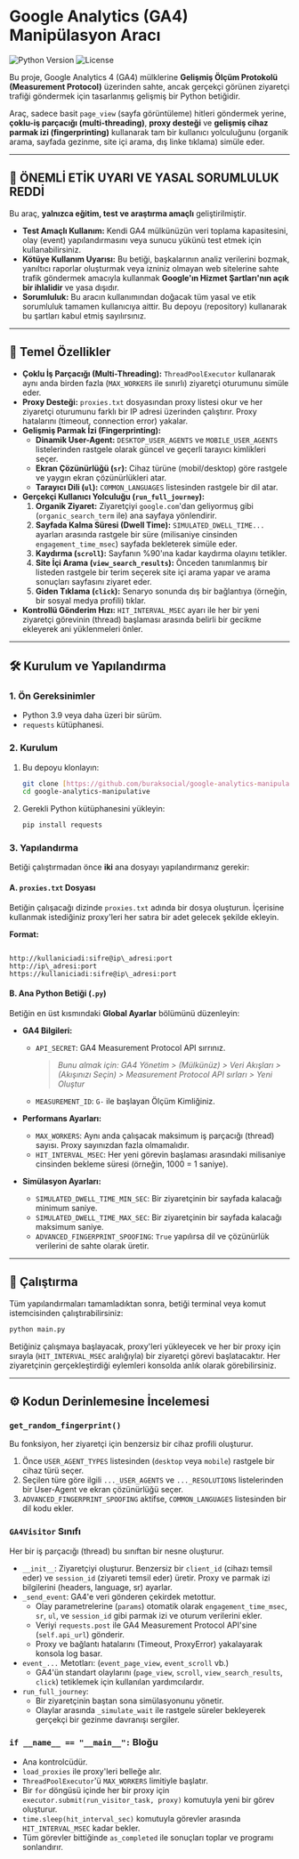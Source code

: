 # Google Analytics (GA4) Manipülasyon Aracı

![Python Version](https://img.shields.io/badge/Python-3.9%2B-blue)
![License](https://img.shields.io/badge/License-MIT-green)

Bu proje, Google Analytics 4 (GA4) mülklerine **Gelişmiş Ölçüm Protokolü (Measurement Protocol)** üzerinden sahte, ancak gerçekçi görünen ziyaretçi trafiği göndermek için tasarlanmış gelişmiş bir Python betiğidir.

Araç, sadece basit `page_view` (sayfa görüntüleme) hitleri göndermek yerine, **çoklu-iş parçacığı (multi-threading)**, **proxy desteği** ve **gelişmiş cihaz parmak izi (fingerprinting)** kullanarak tam bir kullanıcı yolculuğunu (organik arama, sayfada gezinme, site içi arama, dış linke tıklama) simüle eder.

---

## 🚨 ÖNEMLİ ETİK UYARI VE YASAL SORUMLULUK REDDİ

Bu araç, **yalnızca eğitim, test ve araştırma amaçlı** geliştirilmiştir.

* **Test Amaçlı Kullanım:** Kendi GA4 mülkünüzün veri toplama kapasitesini, olay (event) yapılandırmasını veya sunucu yükünü test etmek için kullanabilirsiniz.
* **Kötüye Kullanım Uyarısı:** Bu betiği, başkalarının analiz verilerini bozmak, yanıltıcı raporlar oluşturmak veya izniniz olmayan web sitelerine sahte trafik göndermek amacıyla kullanmak **Google'ın Hizmet Şartları'nın açık bir ihlalidir** ve yasa dışıdır.
* **Sorumluluk:** Bu aracın kullanımından doğacak tüm yasal ve etik sorumluluk tamamen kullanıcıya aittir. Bu depoyu (repository) kullanarak bu şartları kabul etmiş sayılırsınız.

---

## 🌟 Temel Özellikler

* **Çoklu İş Parçacığı (Multi-Threading):** `ThreadPoolExecutor` kullanarak aynı anda birden fazla (`MAX_WORKERS` ile sınırlı) ziyaretçi oturumunu simüle eder.
* **Proxy Desteği:** `proxies.txt` dosyasından proxy listesi okur ve her ziyaretçi oturumunu farklı bir IP adresi üzerinden çalıştırır. Proxy hatalarını (timeout, connection error) yakalar.
* **Gelişmiş Parmak İzi (Fingerprinting):**
    * **Dinamik User-Agent:** `DESKTOP_USER_AGENTS` ve `MOBILE_USER_AGENTS` listelerinden rastgele olarak güncel ve geçerli tarayıcı kimlikleri seçer.
    * **Ekran Çözünürlüğü (`sr`):** Cihaz türüne (mobil/desktop) göre rastgele ve yaygın ekran çözünürlükleri atar.
    * **Tarayıcı Dili (`ul`):** `COMMON_LANGUAGES` listesinden rastgele bir dil atar.
* **Gerçekçi Kullanıcı Yolculuğu (`run_full_journey`):**
    1.  **Organik Ziyaret:** Ziyaretçiyi `google.com`'dan geliyormuş gibi (`organic_search_term` ile) ana sayfaya yönlendirir.
    2.  **Sayfada Kalma Süresi (Dwell Time):** `SIMULATED_DWELL_TIME...` ayarları arasında rastgele bir süre (milisaniye cinsinden `engagement_time_msec`) sayfada bekleterek simüle eder.
    3.  **Kaydırma (`scroll`):** Sayfanın %90'ına kadar kaydırma olayını tetikler.
    4.  **Site İçi Arama (`view_search_results`):** Önceden tanımlanmış bir listeden rastgele bir terim seçerek site içi arama yapar ve arama sonuçları sayfasını ziyaret eder.
    5.  **Giden Tıklama (`click`):** Senaryo sonunda dış bir bağlantıya (örneğin, bir sosyal medya profili) tıklar.
* **Kontrollü Gönderim Hızı:** `HIT_INTERVAL_MSEC` ayarı ile her bir yeni ziyaretçi görevinin (thread) başlaması arasında belirli bir gecikme ekleyerek ani yüklenmeleri önler.

---

## 🛠️ Kurulum ve Yapılandırma

### 1. Ön Gereksinimler
* Python 3.9 veya daha üzeri bir sürüm.
* `requests` kütüphanesi.

### 2. Kurulum
1.  Bu depoyu klonlayın:
    ```bash
    git clone [https://github.com/buraksocial/google-analytics-manipulative.git](https://github.com/buraksocial/google-analytics-manipulative.git)
    cd google-analytics-manipulative
    ```

2.  Gerekli Python kütüphanesini yükleyin:
    ```bash
    pip install requests
    ```

### 3. Yapılandırma

Betiği çalıştırmadan önce **iki** ana dosyayı yapılandırmanız gerekir:

#### A. `proxies.txt` Dosyası
Betiğin çalışacağı dizinde `proxies.txt` adında bir dosya oluşturun. İçerisine kullanmak istediğiniz proxy'leri her satıra bir adet gelecek şekilde ekleyin.

**Format:**
````

http://kullaniciadi:sifre@ip\_adresi:port
http://ip\_adresi:port
https://kullaniciadi:sifre@ip\_adresi:port

````

#### B. Ana Python Betiği (`.py`)
Betiğin en üst kısmındaki **Global Ayarlar** bölümünü düzenleyin:

* **GA4 Bilgileri:**
    * `API_SECRET`: GA4 Measurement Protocol API sırrınız.
        > *Bunu almak için: GA4 Yönetim > (Mülkünüz) > Veri Akışları > (Akışınızı Seçin) > Measurement Protocol API sırları > Yeni Oluştur*
    * `MEASUREMENT_ID`: `G-` ile başlayan Ölçüm Kimliğiniz.

* **Performans Ayarları:**
    * `MAX_WORKERS`: Aynı anda çalışacak maksimum iş parçacığı (thread) sayısı. Proxy sayınızdan fazla olmamalıdır.
    * `HIT_INTERVAL_MSEC`: Her yeni görevin başlaması arasındaki milisaniye cinsinden bekleme süresi (örneğin, 1000 = 1 saniye).

* **Simülasyon Ayarları:**
    * `SIMULATED_DWELL_TIME_MIN_SEC`: Bir ziyaretçinin bir sayfada kalacağı minimum saniye.
    * `SIMULATED_DWELL_TIME_MAX_SEC`: Bir ziyaretçinin bir sayfada kalacağı maksimum saniye.
    * `ADVANCED_FINGERPRINT_SPOOFING`: `True` yapılırsa dil ve çözünürlük verilerini de sahte olarak üretir.

---

## 🚀 Çalıştırma

Tüm yapılandırmaları tamamladıktan sonra, betiği terminal veya komut istemcisinden çalıştırabilirsiniz:

```bash
python main.py 
````

Betiğiniz çalışmaya başlayacak, proxy'leri yükleyecek ve her bir proxy için sırayla (`HIT_INTERVAL_MSEC` aralığıyla) bir ziyaretçi görevi başlatacaktır. Her ziyaretçinin gerçekleştirdiği eylemleri konsolda anlık olarak görebilirsiniz.

-----

## ⚙️ Kodun Derinlemesine İncelemesi

### `get_random_fingerprint()`

Bu fonksiyon, her ziyaretçi için benzersiz bir cihaz profili oluşturur.

1.  Önce `USER_AGENT_TYPES` listesinden (`desktop` veya `mobile`) rastgele bir cihaz türü seçer.
2.  Seçilen türe göre ilgili `..._USER_AGENTS` ve `..._RESOLUTIONS` listelerinden bir User-Agent ve ekran çözünürlüğü seçer.
3.  `ADVANCED_FINGERPRINT_SPOOFING` aktifse, `COMMON_LANGUAGES` listesinden bir dil kodu ekler.

### `GA4Visitor` Sınıfı

Her bir iş parçacığı (thread) bu sınıftan bir nesne oluşturur.

  * `__init__`: Ziyaretçiyi oluşturur. Benzersiz bir `client_id` (cihazı temsil eder) ve `session_id` (ziyareti temsil eder) üretir. Proxy ve parmak izi bilgilerini (headers, language, sr) ayarlar.
  * `_send_event`: GA4'e veri gönderen çekirdek metottur.
      * Olay parametrelerine (`params`) otomatik olarak `engagement_time_msec`, `sr`, `ul`, ve `session_id` gibi parmak izi ve oturum verilerini ekler.
      * Veriyi `requests.post` ile GA4 Measurement Protocol API'sine (`self.api_url`) gönderir.
      * Proxy ve bağlantı hatalarını (Timeout, ProxyError) yakalayarak konsola log basar.
  * `event_...` Metotları: (`event_page_view`, `event_scroll` vb.)
      * GA4'ün standart olaylarını (`page_view`, `scroll`, `view_search_results`, `click`) tetiklemek için kullanılan yardımcılardır.
  * `run_full_journey`:
      * Bir ziyaretçinin baştan sona simülasyonunu yönetir.
      * Olaylar arasında `_simulate_wait` ile rastgele süreler bekleyerek gerçekçi bir gezinme davranışı sergiler.

### `if __name__ == "__main__":` Bloğu

  * Ana kontrolcüdür.
  * `load_proxies` ile proxy'leri belleğe alır.
  * `ThreadPoolExecutor`'ü `MAX_WORKERS` limitiyle başlatır.
  * Bir `for` döngüsü içinde her bir proxy için `executor.submit(run_visitor_task, proxy)` komutuyla yeni bir görev oluşturur.
  * `time.sleep(hit_interval_sec)` komutuyla görevler arasında `HIT_INTERVAL_MSEC` kadar bekler.
  * Tüm görevler bittiğinde `as_completed` ile sonuçları toplar ve programı sonlandırır.

<!-- end list -->

